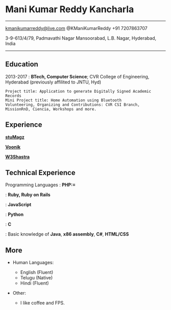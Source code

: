 Mani Kumar Reddy Kancharla
============

------------------------------ 

kmanikumarreddy@live.com
@KManiKumarReddy
+91 7207863707

3-9-613/4/79, Padmavathi Nagar
Mansoorabad, L.B. Nagar,
Hyderabad, India

------------------------------

Education
---------

2013-2017
:   **BTech, Computer Science**; CVR College of Engineering, Hyderabad (previously affilited to JNTU, Hyd)

    Project title: Application to generate Digitally Signed Academic Records
    Mini Project title: Home Automation using Bluetooth
    Volunteering, Organizing and Contributions: CVR CSI Branch, MissionRnD, Ciencia, Workshops and more.

Experience
----------

**[stuMagz](https://www.stumagz.com/)**

**[Voonik](https://www.voonik.com/)**

**[W3Shastra](https://www.w3shastra.com/)**

Technical Experience
--------------------

Programming Languages
:   **PHP:=** 

:   **Ruby, Ruby on Rails** 

:   **JavaScript**

:   **Python**

:   **C** 

:   Basic knowledge of **Java**, **x86 assembly**, **C#**, **HTML/CSS**


More
----------------------------------------

* Human Languages:

     * English (Fluent)
     * Telugu (Native)
     * Hindi (Fluent)
     
* Other:
     * I like coffee and FPS.
